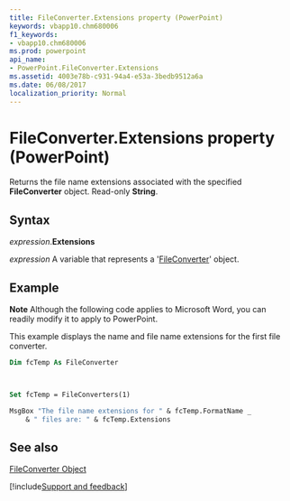 ```yaml
---
title: FileConverter.Extensions property (PowerPoint)
keywords: vbapp10.chm680006
f1_keywords:
- vbapp10.chm680006
ms.prod: powerpoint
api_name:
- PowerPoint.FileConverter.Extensions
ms.assetid: 4003e78b-c931-94a4-e53a-3bedb9512a6a
ms.date: 06/08/2017
localization_priority: Normal
---
```



# FileConverter.Extensions property (PowerPoint)

Returns the file name extensions associated with the specified  **FileConverter** object. Read-only **String**.


## Syntax

_expression_.**Extensions**

 _expression_ A variable that represents a '[FileConverter](PowerPoint.FileConverter.md)' object.


## Example




 **Note**  Although the following code applies to Microsoft Word, you can readily modify it to apply to PowerPoint.

This example displays the name and file name extensions for the first file converter.




```vb
Dim fcTemp As FileConverter



Set fcTemp = FileConverters(1)

MsgBox "The file name extensions for " & fcTemp.FormatName _
    & " files are: " & fcTemp.Extensions
```


## See also


[FileConverter Object](PowerPoint.FileConverter.md)

[!include[Support and feedback](~/includes/feedback-boilerplate.md)]